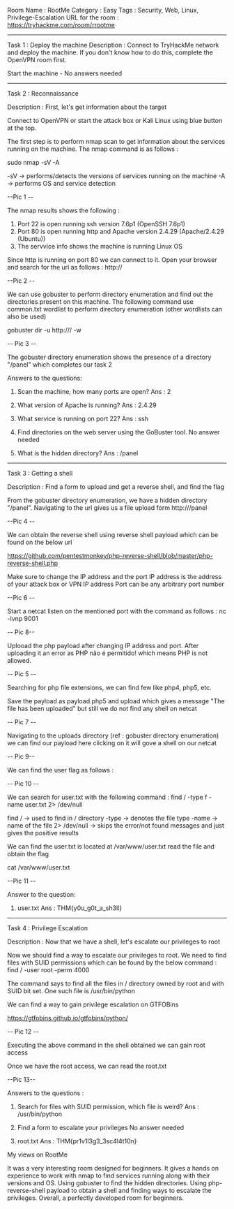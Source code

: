 Room Name : RootMe
Category : Easy
Tags : Security, Web, Linux, Privilege-Escalation
URL for the room : https://tryhackme.com/room/rrootme

---------------------------------------------------------------------------------------------------

Task 1 : Deploy the machine
Description : Connect to TryHackMe network and deploy the machine. If you don't know how to do this, complete the 
OpenVPN room first.

Start the machine - No answers needed

----------------------------------------------------------------------------------------------------

Task 2 : Reconnaissance

Description : First, let's get information about the target

Connect to OpenVPN or start the attack box or Kali Linux using blue button at the top.

The first step is to perform nmap scan to get information about the services running on the machine. The nmap
command is as follows :

sudo nmap -sV -A <ip-address-of-the-machine>

-sV -> performs/detects the versions of services running on the machine
-A -> performs OS and service detection

--Pic 1 --

The nmap results shows the following :
1. Port 22 is open running ssh version 7.6p1 (OpenSSH 7.6p1)
2. Port 80 is open running http and Apache version 2.4.29 (Apache/2.4.29 (Ubuntu))
3. The servvice info shows the machine is running Linux OS

Since http is running on port 80 we can connect to it. Open your browser and search for the url as follows :
http://<ip-address-of-the-machine>

--Pic 2 --

We can use gobuster to perform directory enumeration and find out the directories present on this machine.
The following command use common.txt wordlist to perform directory enumeration (other wordlists can also be used)

gobuster dir -u http://<ip-address-of-the-machine>/ -w <path-for-wordlist>

-- Pic 3 --

The gobuster directory enumeration shows the presence of a directory "/panel" which completes our task 2

Answers to the questions:

1. Scan the machine, how many ports are open?
Ans : 2

2. What version of Apache is running?
Ans : 2.4.29

3. What service is running on port 22?
Ans : ssh

4. Find directories on the web server using the GoBuster tool.
No answer needed

5. What is the hidden directory?
Ans : /panel

------------------------------------------------------------------------------------------------------------

Task 3 : Getting a shell

Description : Find a form to upload and get a reverse shell, and find the flag

From the gobuster directory enumeration, we have a hidden directory "/panel". Navigating to the url gives us a 
file upload form
http://<ip-address-of-the-machine>/panel

--Pic 4 --

We can obtain the reverse shell using reverse shell payload which can be found on the below url 

https://github.com/pentestmonkey/php-reverse-shell/blob/master/php-reverse-shell.php

Make sure to change the IP address and the port
IP address is the address of your attack box or VPN IP address
Port can be any arbitrary port number

--Pic 6 --

Start a netcat listen on the mentioned port with the command as follows :
nc -lvnp 9001

-- Pic 8--

Uplooad the php payload after changing IP address and port. After uploading it an error as 
PHP não é permitido! which means PHP is not allowed. 

-- Pic 5 --

Searching for php file extensions, we can find few like
php4, php5, etc.

Save the payload as payload.php5 and upload which gives a message "The file has been uploaded" but still we
do not find any shell on netcat

-- Pic 7 --

Navigating to the uploads directory (ref : gobuster directory enumeration) we can find our payload here clicking 
on it will gove a shell on our netcat 

-- Pic 9--

We can find the user flag as follows :

-- Pic 10 --

We can search for user.txt with the following command :
find / -type f -name user.txt 2> /dev/null

find / -> used to find in / directory
-type -> denotes the file type
-name -> name of the file
2> /dev/null -> skips the error/not found messages and just gives the positive results

We can find the user.txt is located at /var/www/user.txt read the file and obtain the flag

cat /var/www/user.txt

--Pic 11 --

Answer to the question:

1. user.txt
Ans : THM{y0u_g0t_a_sh3ll}

-----------------------------------------------------------------------------------------------------------------

Task 4 : Privilege Escalation

Description : Now that we have a shell, let's escalate our privileges to root

Now we should find a way to escalate our privileges to root. We need to find files with SUID permissions which
can be found by the below command :
find / -user root -perm 4000

The command says to find all the files in / directory owned by root and with SUID bit set. One such file is
/usr/bin/python

We can find a way to gain privilege escalation on GTFOBins

https://gtfobins.github.io/gtfobins/python/

-- Pic 12 --

Executing the above command in the shell obtained we can gain root access

Once we have the root access, we can read the root.txt

--Pic 13--

Answers to the questions :

1. Search for files with SUID permission, which file is weird?
Ans : /usr/bin/python

2. Find a form to escalate your privileges
No answer needed

3. root.txt
Ans : THM{pr1v1l3g3_3sc4l4t10n}

My views on RootMe

It was a very interesting room designed for beginners. It gives a hands on experience to work with nmap to find 
services running along with their versions and OS. Using gobuster to find the hidden directories. Using 
php-reverse-shell payload to obtain a shell and finding ways to escalate the privileges. Overall, a perfectly 
developed room for beginners. 
